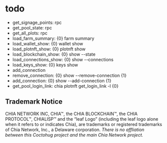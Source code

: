 # todo
- get_signage_points: rpc
- get_pool_state: rpc
- get_all_plots: rpc
- load_farm_summary: {0} farm summary
- load_wallet_show: {0} wallet show
- load_plotnft_show: {0} plotnft show
- load_blockchain_show: {0} show --state
- load_connections_show: {0} show --connections
- load_keys_show: {0} keys show
- add_connection
- remove_connection: {0} show --remove-connection {1}
- add_connection: {0} show --add-connection {1}
- get_pool_login_link: chia plotnft get_login_link -l {0}



## Trademark Notice
CHIA NETWORK INC, CHIA™, the CHIA BLOCKCHAIN™, the CHIA PROTOCOL™, CHIALISP™ and the “leaf Logo” (including the leaf logo alone when it refers to or indicates Chia), are trademarks or registered trademarks of Chia Network, Inc., a Delaware corporation. *There is no affliation between this Coctohug project and the main Chia Network project.*
